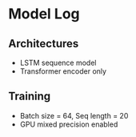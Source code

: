 # Model Log

## Architectures
- LSTM sequence model
- Transformer encoder only

## Training
- Batch size = 64, Seq length = 20
- GPU mixed precision enabled
